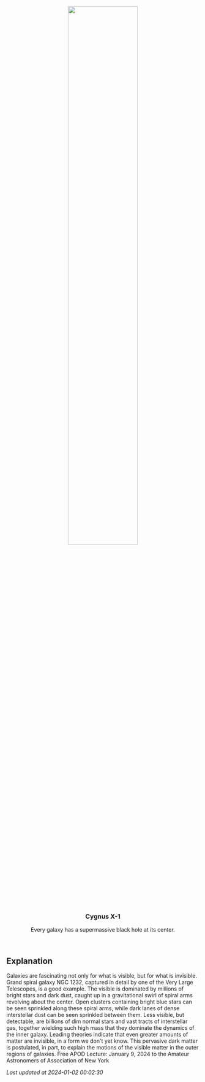 <p align='center'>
    <img src='https://apod.nasa.gov/apod/image/2401/ngc1232b_vlt_960.jpg' width='60%' />
    <h3 align="center">Cygnus X-1</h3>
    <p align="center">Every galaxy has a supermassive black hole at its center.</p>
</p>
<br/>

Explanation
--
Galaxies are fascinating not only for what is visible, but for what is invisible. Grand spiral galaxy NGC 1232, captured in detail by one of the Very Large Telescopes, is a good example.  The visible is dominated by millions of bright stars and dark dust, caught up in a gravitational swirl of spiral arms revolving about the center. Open clusters containing bright blue stars can be seen sprinkled along these spiral arms, while dark lanes of dense interstellar dust can be seen sprinkled between them. Less visible, but detectable, are billions of dim normal stars and vast tracts of interstellar gas, together wielding such high mass that they dominate the dynamics of the inner galaxy.  Leading theories indicate that even greater amounts of matter are invisible, in a form we don't yet know. This pervasive dark matter is postulated, in part, to explain the motions of the visible matter in the outer regions of galaxies.    Free APOD Lecture: January 9, 2024 to the Amateur Astronomers of Association of New York


*Last updated at 2024-01-02 00:02:30*

